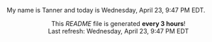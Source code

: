 My name is Tanner and today is Wednesday, April 23, 9:47 PM EDT.

<p align="center">This <i>README</i> file is generated <b>every 3 hours</b>!</br>Last refresh: Wednesday, April 23, 9:47 PM EDT<br /></p>
